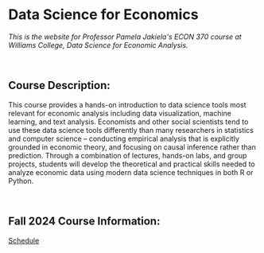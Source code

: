 # Data Science for Economics  

_This is the website for Professor Pamela Jakiela's ECON 370 course at Williams College, Data Science for Economic Analysis._  

<br>

## Course Description:  

This course provides a hands-on introduction to data science tools most relevant for economic analysis including data visualization, machine learning, and text analysis. Economists and other social scientists tend to use these data science tools differently than many researchers in statistics and computer science – conducting empirical analysis that is explicitly grounded in economic theory, and focusing on causal inference rather than prediction. Through a combination of lectures, hands-on labs, and group projects, students will develop the theoretical and practical skills needed to analyze economic data using modern data science techniques in both R or Python.  

<br>

## Fall 2024 Course Information:  

<!-- [Syllabus](https://pjakiela.github.io/ECON523/ECON523-syllabus-2023-02-02.pdf) -->  

<!--[Reading List](https://pjakiela.github.io/ECON523/ECON-523-reading-list.pdf) -->

[Schedule](https://pjakiela.github.io/ECON370/schedule.html)  

<br>

<!--## Additional Resources --> 

<!--Williams ECON's [Stata tutorials](https://pjakiela.github.io/stata/)  -->

